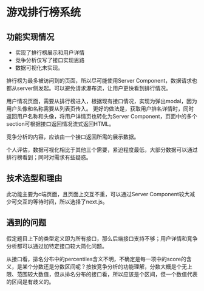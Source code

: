 # 游戏排行榜系统
## 功能实现情况
- 实现了排行榜展示和用户详情
- 竞争分析仅写了接口实现思路
- 数据可视化未实现。

排行榜为最多被访问到的页面，所以尽可能使用Server Component，数据请求也都从server侧发起。可以避免请求瀑布流，让用户更快看到排行情况。

用户情况页面，需要从排行榜进入，根据现有接口情况，实现为弹出modal，因为用户头像和名称需要从列表页传入。
更好的做法是，获取用户排名详情时，同时返回用户名称和头像，将用户详情页也转化为Server Component，页面中的多个section可根据接口返回情况流式返回HTML。

竞争分析的内容，应该由一个接口返回所需的展示数据。

个人评估，数据可视化相比于其他三个需要，紧迫程度最低，大部分数据可以通过排行榜看到；同时对需求有些疑惑。

## 技术选型和理由
此功能主要为c端页面，且页面上交互不重，可以通过Server Component较大减少可交互的等待时间，所以选择了next.js。

## 遇到的问题
假定题目上下的类型定义即为所有接口，那么后端接口支持不够；用户详情和竞争分析都可以通过加特定接口较大简化问题。

从接口看，排名分布中的percentiles含义不明，不确定是每一项中的score的含义，是某个分数还是分数区间呢？按按竞争分析的功能理解，分数大概是个无上限、范围较大数值，但从排名分布的接口看，所以应该是个区间，但一个数值代表的区间是有歧义的。

